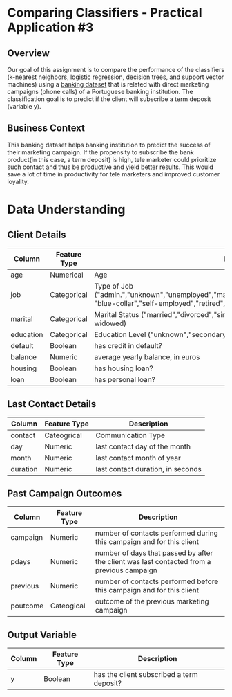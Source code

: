 # Comparing Classifiers - Practical Application #3

## Overview

Our goal of this assignment is to compare the performance of the classifiers (k-nearest neighbors, logistic regression, decision trees, and support vector machines) using a [banking dataset](https://archive.ics.uci.edu/dataset/222/bank+marketing) that is related with direct marketing campaigns (phone calls) of a Portuguese banking institution. The classification goal is to predict if the client will subscribe a term deposit (variable y).

## Business Context

This banking dataset helps banking institution to predict the success of their marketing campaign. If the propensity to subscribe the bank product(in this case, a term deposit) is high, tele marketer could prioritize such contact  and thus be productive and yield better results. This would save a lot of time in productivity for tele marketers and improved customer loyality. 

# Data Understanding

## Client Details

| Column      | Feature Type | Description
| ----------- | ----------- | -----------
| age      | Numerical       | Age
| job   |  Categorical | Type of Job ("admin.","unknown","unemployed","management","housemaid","entrepreneur","student", "blue-collar","self-employed","retired","technician","services")  
| marital   |  Categorical | Marital Status ("married","divorced","single"; note: "divorced" means divorced or widowed)
| education   |  Categorical | Education Level ("unknown","secondary","primary","tertiary")
| default   |  Boolean | has credit in default?
| balance   |  Numeric | average yearly balance, in euros
| housing   |  Boolean | has housing loan? 
| loan   |  Boolean | has personal loan? 

## Last Contact Details
| Column      | Feature Type | Description
| ----------- | ----------- | -----------
| contact      | Cateogrical       | Communication Type
| day   |  Numeric | last contact day of the month
| month   |  Numeric | last contact month of year
| duration   |  Numeric | last contact duration, in seconds

## Past Campaign Outcomes
| Column      | Feature Type | Description
| ----------- | ----------- | -----------
| campaign      | Numeric       | number of contacts performed during this campaign and for this client
| pdays   |  Numeric | number of days that passed by after the client was last contacted from a previous campaign
| previous   |  Numeric | number of contacts performed before this campaign and for this client
| poutcome   |  Cateogical | outcome of the previous marketing campaign

## Output Variable 

| Column      | Feature Type | Description
| ----------- | ----------- | -----------
| y      | Boolean       | has the client subscribed a term deposit? 
